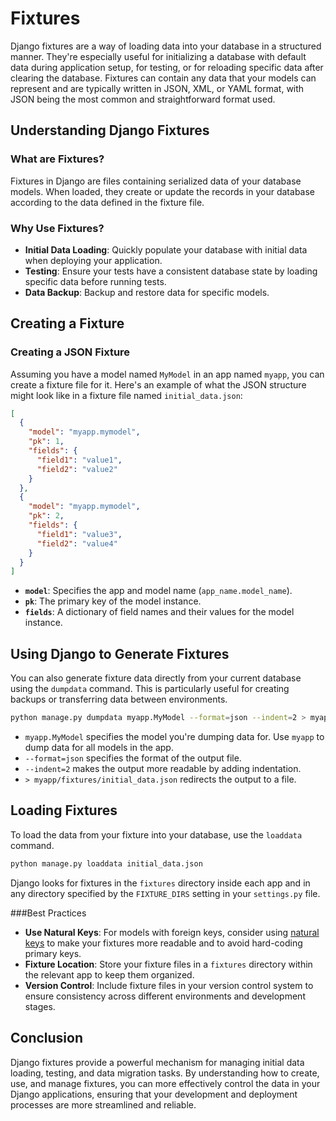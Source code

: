 # Fixtures

Django fixtures are a way of loading data into your database in a structured manner. They're especially useful for initializing a database with default data during application setup, for testing, or for reloading specific data after clearing the database. Fixtures can contain any data that your models can represent and are typically written in JSON, XML, or YAML format, with JSON being the most common and straightforward format used.

## Understanding Django Fixtures

### What are Fixtures?

Fixtures in Django are files containing serialized data of your database models. When loaded, they create or update the records in your database according to the data defined in the fixture file.

### Why Use Fixtures?

- **Initial Data Loading**: Quickly populate your database with initial data when deploying your application.
- **Testing**: Ensure your tests have a consistent database state by loading specific data before running tests.
- **Data Backup**: Backup and restore data for specific models.

## Creating a Fixture

### Creating a JSON Fixture

Assuming you have a model named `MyModel` in an app named `myapp`, you can create a fixture file for it. Here's an example of what the JSON structure might look like in a fixture file named `initial_data.json`:

```json
[
  {
    "model": "myapp.mymodel",
    "pk": 1,
    "fields": {
      "field1": "value1",
      "field2": "value2"
    }
  },
  {
    "model": "myapp.mymodel",
    "pk": 2,
    "fields": {
      "field1": "value3",
      "field2": "value4"
    }
  }
]
```

- **`model`**: Specifies the app and model name (`app_name.model_name`).
- **`pk`**: The primary key of the model instance.
- **`fields`**: A dictionary of field names and their values for the model instance.

## Using Django to Generate Fixtures

You can also generate fixture data directly from your current database using the `dumpdata` command. This is particularly useful for creating backups or transferring data between environments.

```bash
python manage.py dumpdata myapp.MyModel --format=json --indent=2 > myapp/fixtures/initial_data.json
```

- `myapp.MyModel` specifies the model you're dumping data for. Use `myapp` to dump data for all models in the app.
- `--format=json` specifies the format of the output file.
- `--indent=2` makes the output more readable by adding indentation.
- `> myapp/fixtures/initial_data.json` redirects the output to a file.

## Loading Fixtures

To load the data from your fixture into your database, use the `loaddata` command.

```bash
python manage.py loaddata initial_data.json
```

Django looks for fixtures in the `fixtures` directory inside each app and in any directory specified by the `FIXTURE_DIRS` setting in your `settings.py` file.

###Best Practices

- **Use Natural Keys**: For models with foreign keys, consider using [natural keys](https://docs.djangoproject.com/en/stable/topics/serialization/#natural-keys) to make your fixtures more readable and to avoid hard-coding primary keys.
- **Fixture Location**: Store your fixture files in a `fixtures` directory within the relevant app to keep them organized.
- **Version Control**: Include fixture files in your version control system to ensure consistency across different environments and development stages.

## Conclusion

Django fixtures provide a powerful mechanism for managing initial data loading, testing, and data migration tasks. By understanding how to create, use, and manage fixtures, you can more effectively control the data in your Django applications, ensuring that your development and deployment processes are more streamlined and reliable.
